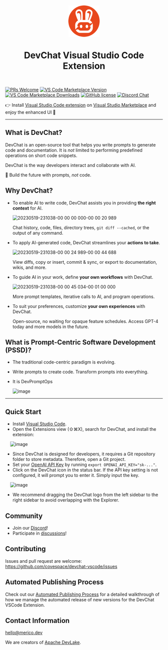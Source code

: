 <div align="center">
<br/>
<img src="assets/devchat.png" width="100px" alt="">
<br/>

# DevChat Visual Studio Code Extension

</div>
<br>
<div align="left">

[![PRs Welcome](https://img.shields.io/badge/PRs-welcome-brightgreen.svg?style=flat-square)](http://makeapullrequest.com)
[![VS Code Marketplace Version](https://img.shields.io/visual-studio-marketplace/v/merico.devchat?logo=visual-studio-code)](https://marketplace.visualstudio.com/items?itemName=merico.devchat)
[![VS Code Marketplace Downloads](https://img.shields.io/visual-studio-marketplace/d/merico.devchat?logo=visual-studio-code)](https://marketplace.visualstudio.com/items?itemName=merico.devchat)
[![GitHub license](https://img.shields.io/github/license/covespace/devchat-vscode.svg)](https://github.com/covespace/devchat-vscode/blob/main/LICENSE)
[![Discord Chat](https://img.shields.io/discord/1106908489114206309?logo=discord)](https://discord.gg/9t3yrbBUXD)

:point_right: Install [Visual Studio Code extension](https://github.com/covespace/devchat-vscode) on [Visual Studio Marketplace](https://marketplace.visualstudio.com/items?itemName=merico.devchat) and enjoy the enhanced UI :clap:

  
***

## What is DevChat?

DevChat is an open-source tool that helps you write prompts to generate code and documentation.
It is _not_ limited to performing predefined operations on short code snippets.
  
DevChat is the way developers interact and collaborate with AI.

:speech_balloon: Build the future with prompts, _not_ code.

## Why DevChat?

- To enable AI to write code, DevChat assists you in providing **the right context** for AI.
  
  ![20230519-231038-00 00 00 000-00 00 20 989](https://github.com/covespace/devchat-vscode/assets/592493/cfb96c7f-bd45-4573-810e-17148aac79d1)
  
  Chat history, code, files, directory trees, `git diff --cached`, or the output of any command.

- To apply AI-generated code, DevChat streamlines your **actions to take**.

  ![20230519-231038-00 00 24 989-00 00 44 688](https://github.com/covespace/devchat-vscode/assets/592493/2a0c4acf-6801-409c-bb18-ac75bae96938)
  
  View diffs, copy or insert, commit & sync, or export to documentation, wikis, and more.
  
- To guide AI in your work, define **your own workflows** with DevChat.
  
  ![20230519-231038-00 00 45 034-00 01 00 000](https://github.com/covespace/devchat-vscode/assets/592493/5a72e43f-0ed9-446a-81be-3e5f00009961)
  
  More prompt templates, iterative calls to AI, and program operations.

- To suit your preferences, customize **your own experiences** with DevChat.
  
  Open-source, no waiting for opaque feature schedules. Access GPT-4 today and more models in the future.
  
## What is Prompt-Centric Software Development (PSSD)?

- The traditional code-centric paradigm is evolving.

- Write prompts to create code. Transform prompts into everything.

- It is DevPromptOps
  
  <img width="500" alt="image" src="https://github.com/covespace/devchat/assets/592493/e8e1215b-53b0-4473-ab00-0665d33f204a">


***

## Quick Start

  - Install [Visual Studio Code](https://code.visualstudio.com/download).
  - Open the Extensions view (⇧⌘X), search for DevChat, and install the extension:
  
  &nbsp; &nbsp; <img width="220" alt="image" src="https://github.com/covespace/devchat-vscode/assets/592493/c30f76fe-321a-4145-88fa-a0ef3d36bde5">

  - Since DevChat is designed for developers, it requires a Git repository folder to store metadata. Therefore, open a Git project.
  - Set your [OpenAI API Key](https://platform.openai.com/account/api-keys) by running `export OPENAI_API_KEY="sk-..."`.
  - Click on the DevChat icon in the status bar. If the API key setting is not configured, it will prompt you to enter it. Simply input the key.

  &nbsp; &nbsp; <img width="400" alt="image" src="https://github.com/covespace/devchat-vscode/assets/592493/56f261c0-3aae-4df6-b699-c9e757bd91c1">

  - We recommend dragging the DevChat logo from the left sidebar to the right sidebar to avoid overlapping with the Explorer.

## Community

- Join our [Discord](https://discord.gg/9t3yrbBUXD)!
- Participate in [discussions](https://github.com/covespace/devchat/discussions)!

## Contributing

Issues and pull request are welcome: https://github.com/covespace/devchat-vscode/issues

## Automated Publishing Process

Check out our [Automated Publishing Process](./docs/publish.md) for a detailed walkthrough of how we manage the automated release of new versions for the DevChat VSCode Extension.

## Contact Information
  
hello@merico.dev

We are creators of [Apache DevLake](https://devlake.apache.org/).
